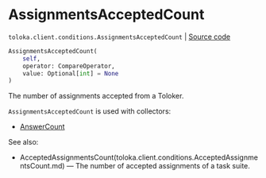 # AssignmentsAcceptedCount
`toloka.client.conditions.AssignmentsAcceptedCount` | [Source code](https://github.com/Toloka/toloka-kit/blob/v1.2.0/src/client/conditions.py#L143)

```python
AssignmentsAcceptedCount(
    self,
    operator: CompareOperator,
    value: Optional[int] = None
)
```

The number of assignments accepted from a Toloker.


`AssignmentsAcceptedCount` is used with collectors:
- [AnswerCount](toloka.client.collectors.AnswerCount.md)

See also:
- AcceptedAssignmentsCount(toloka.client.conditions.AcceptedAssignmentsCount.md) — The number of accepted assignments of a task suite.

